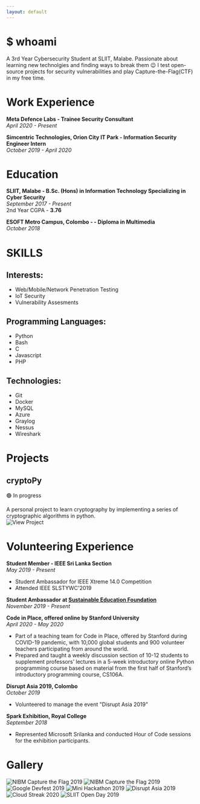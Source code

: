 ```yaml
---
layout: default
---
```


# $ whoami

A 3rd Year Cybersecurity Student at SLIIT, Malabe. Passionate about learning new technolgies and finding ways to break them 😉
I test open-source projects for security vulnerabilities and play Capture-the-Flag(CTF) in my free time. 
# Work Experience

**Meta Defence Labs \- Trainee Security Consultant** <br>
*April 2020 \- Present*

**Simcentric Technologies, Orion City IT Park \- Information Security Engineer Intern** <br>
*October 2019 \- April 2020*

# Education
**SLIIT, Malabe \- B.Sc. (Hons) in Information Technology Specializing in Cyber Security** <br>
*September 2017 \- Present* <br>
2nd Year CGPA - **3.76**

**ESOFT Metro Campus, Colombo \- - Diploma in Multimedia** <br>
*October 2018*

# SKILLS 

## Interests:
- Web/Mobile/Network Penetration Testing
- IoT Security
- Vulnerability Assesments

## Programming Languages: 
- Python
- Bash
- C 
- Javascript
- PHP

## Technologies:
- Git
- Docker
- MySQL
- Azure
- Graylog
- Nessus
- Wireshark

# Projects 

## cryptoPy 
🟢 In  progress

A personal project to learn cryptography by implementing a series of cryptographic algorithms in python. <br>
![View Project](https://github.com/swsjonathan/cryptopy)


# Volunteering Experience 

**Student Member \- IEEE Sri Lanka Section** <br>
*May 2019 \- Present* <br>
- Student Ambassador for IEEE Xtreme 14.0 Competition
- Attended IEEE SLSTYWC'2019 

**Student Ambassador at [Sustainable Education Foundation](https://sefglobal.org/)** <br>
*November 2019 \- Present*

**Code in Place, offered online by Stanford University** <br>
*April 2020 \- May 2020* <br>
- Part of a teaching team for Code in Place, offered by Stanford during COVID-19 pandemic, with 10,000 global students and 900 volunteer teachers participating from around the world. 
- Prepared and taught a weekly discussion section of 10-12 students to supplement professors’ lectures in a 5-week introductory online Python programming course based on material from the first half of Stanford’s introductory programming course, CS106A.

**Disrupt Asia 2019, Colombo** <br>
*October 2019* <br>
- Volunteered to manage the event "Disrupt Asia 2019"

**Spark Exhibition, Royal College** <br> 
*September 2018* <br>
- Represented Microsoft Srilanka and conducted Hour of Code sessions for the exhibition participants. 


# Gallery 
![NIBM Capture the Flag 2019](/assets/img/nibm.jpg)
![NIBM Capture the Flag 2019](/assets/img/nibm_ctf_winners.jpg)
![Google Devfest 2019](/assets/img/gdg_devfest_2019.jpeg)
![Mini Hackathon 2019](/assets/img/mini_hackathon_2019.jpg)
![Disrupt Asia 2019](/assets/img/disrupt_asia_2019.jpg)
![Cloud Streak 2020](/assets/img/cloud_streak.jpg)
![SLIIT Open Day 2019](/assets/img/sliit_open_day_2019.jpg)



